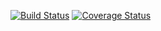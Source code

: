 [![Build Status](https://travis-ci.org/a-ramanau/url-shortener.svg?branch=master)](https://travis-ci.org/a-ramanau/url-shortener) [![Coverage Status](https://coveralls.io/repos/github/a-ramanau/url-shortener/badge.svg?branch=master)](https://coveralls.io/github/a-ramanau/url-shortener?branch=master)
